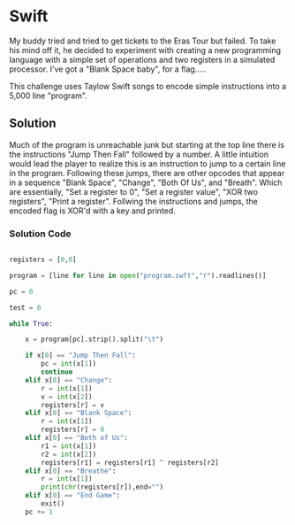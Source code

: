 # Swift

My buddy tried and tried to get tickets to the Eras Tour but failed. To take his mind off it, he decided to experiment with creating a new programming language with a simple set of operations and two registers in a simulated processor. I've got a "Blank Space baby", for a flag.....

This challenge uses Taylow Swift songs to encode simple instructions into a 5,000 line "program".

## Solution

Much of the program is unreachable junk but starting at the top line there is the instructions "Jump Then Fall" followed by a number. A little intuition would lead the player to realize this is an instruction to jump to a certain line in the program. Following these jumps, there are other opcodes that appear in a sequence "Blank Space", "Change", "Both Of Us", and "Breath". Which are essentially, "Set a register to 0", "Set a register value", "XOR two registers", "Print a register". Follwing the instructions and jumps, the encoded flag is XOR'd with a key and printed.

### Solution Code

```python

registers = [0,0]

program = [line for line in open("program.swft","r").readlines()]

pc = 0

test = 0

while True:

    x = program[pc].strip().split("\t")

    if x[0] == "Jump Then Fall":
        pc = int(x[1])
        continue
    elif x[0] == "Change":
        r = int(x[1])
        v = int(x[2])
        registers[r] = v
    elif x[0] == "Blank Space":
        r = int(x[1])
        registers[r] = 0
    elif x[0] == "Both of Us":
        r1 = int(x[1])
        r2 = int(x[2])
        registers[r1] = registers[r1] ^ registers[r2]
    elif x[0] == "Breathe":
        r = int(x[1])
        print(chr(registers[r]),end="")
    elif x[0] == "End Game":
        exit()
    pc += 1
    
```